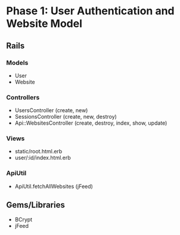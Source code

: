 # Phase 1: User Authentication and Website Model

## Rails
### Models
* User
* Website

### Controllers
* UsersController (create, new)
* SessionsController (create, new, destroy)
* Api::WebsitesController (create, destroy, index, show, update)

### Views
* static/root.html.erb
* user/:id/index.html.erb

### ApiUtil
* ApiUtil.fetchAllWebsites (jFeed)

## Gems/Libraries
* BCrypt
* jFeed
